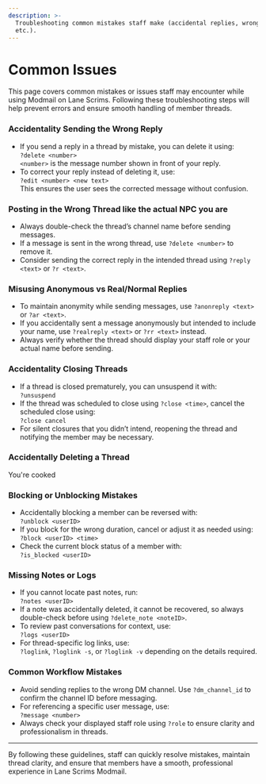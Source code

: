 ```yaml
---
description: >-
  Troubleshooting common mistakes staff make (accidental replies, wrong channel,
  etc.).
---
```


# Common Issues

This page covers common mistakes or issues staff may encounter while using Modmail on Lane Scrims. Following these troubleshooting steps will help prevent errors and ensure smooth handling of member threads.

### Accidentality Sending the Wrong Reply

* If you send a reply in a thread by mistake, you can delete it using:\
  `?delete <number>`\
  `<number>` is the message number shown in front of your reply.
* To correct your reply instead of deleting it, use:\
  `?edit <number> <new text>`\
  This ensures the user sees the corrected message without confusion.

### Posting in the Wrong Thread like the actual NPC you are

* Always double-check the thread’s channel name before sending messages.
* If a message is sent in the wrong thread, use `?delete <number>` to remove it.
* Consider sending the correct reply in the intended thread using `?reply <text>` or `?r <text>`.

### Misusing Anonymous vs Real/Normal Replies

* To maintain anonymity while sending messages, use `?anonreply <text>` or `?ar <text>`.
* If you accidentally sent a message anonymously but intended to include your name, use `?realreply <text>` or `?rr <text>` instead.
* Always verify whether the thread should display your staff role or your actual name before sending.

### Accidentality Closing Threads

* If a thread is closed prematurely, you can unsuspend it with:\
  `?unsuspend`
* If the thread was scheduled to close using `?close <time>`, cancel the scheduled close using:\
  `?close cancel`
* For silent closures that you didn’t intend, reopening the thread and notifying the member may be necessary.

### Accidentally Deleting a Thread

You're cooked

### Blocking or Unblocking Mistakes

* Accidentally blocking a member can be reversed with:\
  `?unblock <userID>`
* If you block for the wrong duration, cancel or adjust it as needed using:\
  `?block <userID> <time>`
* Check the current block status of a member with:\
  `?is_blocked <userID>`

### Missing Notes or Logs

* If you cannot locate past notes, run:\
  `?notes <userID>`
* If a note was accidentally deleted, it cannot be recovered, so always double-check before using `?delete_note <noteID>`.
* To review past conversations for context, use:\
  `?logs <userID>`
* For thread-specific log links, use:\
  `?loglink`, `?loglink -s`, or `?loglink -v` depending on the details required.

### Common Workflow Mistakes

* Avoid sending replies to the wrong DM channel. Use `?dm_channel_id` to confirm the channel ID before messaging.
* For referencing a specific user message, use:\
  `?message <number>`
* Always check your displayed staff role using `?role` to ensure clarity and professionalism in threads.

***

By following these guidelines, staff can quickly resolve mistakes, maintain thread clarity, and ensure that members have a smooth, professional experience in Lane Scrims Modmail.
